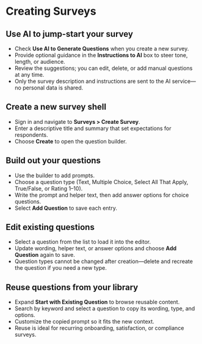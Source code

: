 # Creating Surveys

## Use AI to jump-start your survey
- Check **Use AI to Generate Questions** when you create a new survey.
- Provide optional guidance in the **Instructions to AI** box to steer tone, length, or audience.
- Review the suggestions; you can edit, delete, or add manual questions at any time.
- Only the survey description and instructions are sent to the AI service—no personal data is shared.

## Create a new survey shell
- Sign in and navigate to **Surveys > Create Survey**.
- Enter a descriptive title and summary that set expectations for respondents.
- Choose **Create** to open the question builder.

## Build out your questions
- Use the builder to add prompts.
- Choose a question type (Text, Multiple Choice, Select All That Apply, True/False, or Rating 1–10).
- Write the prompt and helper text, then add answer options for choice questions.
- Select **Add Question** to save each entry.

## Edit existing questions
- Select a question from the list to load it into the editor.
- Update wording, helper text, or answer options and choose **Add Question** again to save.
- Question types cannot be changed after creation—delete and recreate the question if you need a new type.

## Reuse questions from your library
- Expand **Start with Existing Question** to browse reusable content.
- Search by keyword and select a question to copy its wording, type, and options.
- Customize the copied prompt so it fits the new context.
- Reuse is ideal for recurring onboarding, satisfaction, or compliance surveys.
